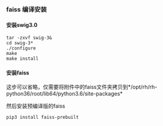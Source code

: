 ### faiss 编译安装

#### 安装swig3.0

```
tar -zxvf swig-3&
cd swig-3*
./configure
make
make install
```

#### 安装faiss

这步可以省略，仅需要将附件中的faiss文件夹拷贝到*/opt/rh/rh-python36/root/lib64/python3.6/site-packages*

然后安装预编译版的faiss

```
pip3 install faiss-prebuilt   
```